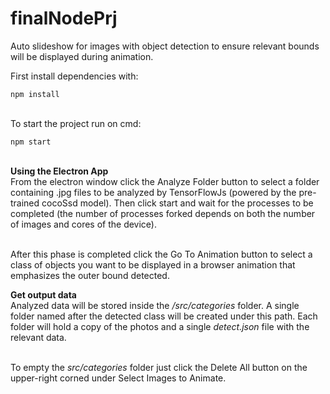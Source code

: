 # finalNodePrj
Auto slideshow for images with object detection to ensure relevant bounds will be displayed during animation.

First install dependencies with:

`npm install`

<br>To start the project run on cmd:

`npm start`

<br>**Using the Electron App**
<br>From the electron window click the Analyze Folder button to select a folder containing .jpg files to be analyzed by TensorFlowJs (powered by the pre-trained cocoSsd model). Then click start and wait for the processes to be completed (the number of processes forked depends on both the number of images and cores of the device).

<br>After this phase is completed click the Go To Animation button to select a class of objects you want to be displayed in a browser animation that emphasizes the outer bound detected.

**Get output data**
<br>Analyzed data will be stored inside the */src/categories* folder. A single folder named after the detected class will be created under this path. Each folder will hold a copy of the photos and a single *detect.json* file with the relevant data.

<br>To empty the *src/categories* folder just click the Delete All button on the upper-right corned under Select Images to Animate.
